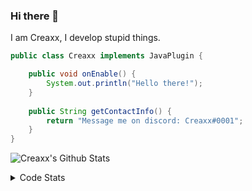 ### Hi there 👋

I am Creaxx, I develop stupid things. 

```java
public class Creaxx implements JavaPlugin {

    public void onEnable() {
        System.out.println("Hello there!");
    }
    
    public String getContactInfo() {
        return "Message me on discord: Creaxx#0001";
    }
}
```

![Creaxx's Github Stats](https://github-readme-stats.vercel.app/api?username=CreaxxOG&show_icons=true&theme=dark&count_private=true)

<details>
  <summary>Code Stats</summary>

<!--START_SECTION:waka-->
![Code Time](http://img.shields.io/badge/Code%20Time-1%2C420%20hrs%2037%20mins-blue)

![Lines of code](https://img.shields.io/badge/From%20Hello%20World%20I%27ve%20Written-734.0%20thousand%20lines%20of%20code-blue)

**🐱 My GitHub Data** 

> 📦 104.3 kB Used in GitHub's Storage 
 > 
> 🏆 2,268 Contributions in the Year 2023
 > 
> 🚫 Not Opted to Hire
 > 
> 📜 4 Public Repositories 
 > 
> 🔑 3 Private Repositories 
 > 
**I'm a Night 🦉** 

```text
🌞 Morning                425 commits         ██░░░░░░░░░░░░░░░░░░░░░░░   07.19 % 
🌆 Daytime                2516 commits        ███████████░░░░░░░░░░░░░░   42.54 % 
🌃 Evening                2845 commits        ████████████░░░░░░░░░░░░░   48.10 % 
🌙 Night                  129 commits         █░░░░░░░░░░░░░░░░░░░░░░░░   02.18 % 
```
📅 **I'm Most Productive on Saturday** 

```text
Monday                   722 commits         ███░░░░░░░░░░░░░░░░░░░░░░   12.21 % 
Tuesday                  829 commits         ████░░░░░░░░░░░░░░░░░░░░░   14.02 % 
Wednesday                882 commits         ████░░░░░░░░░░░░░░░░░░░░░   14.91 % 
Thursday                 959 commits         ████░░░░░░░░░░░░░░░░░░░░░   16.21 % 
Friday                   564 commits         ██░░░░░░░░░░░░░░░░░░░░░░░   09.54 % 
Saturday                 1006 commits        ████░░░░░░░░░░░░░░░░░░░░░   17.01 % 
Sunday                   953 commits         ████░░░░░░░░░░░░░░░░░░░░░   16.11 % 
```


📊 **This Week I Spent My Time On** 

```text
💬 Programming Languages: 
Java                     7 hrs 54 mins       ███████████████████░░░░░░   76.01 % 
Kotlin                   1 hr 32 mins        ████░░░░░░░░░░░░░░░░░░░░░   14.81 % 
XML                      49 mins             ██░░░░░░░░░░░░░░░░░░░░░░░   07.98 % 
YAML                     5 mins              ░░░░░░░░░░░░░░░░░░░░░░░░░   00.82 % 
GitIgnore file           1 min               ░░░░░░░░░░░░░░░░░░░░░░░░░   00.22 % 

🔥 Editors: 
IntelliJ                 10 hrs 24 mins      █████████████████████████   100.00 % 
```

**I Mostly Code in Java** 

```text
Java                     58 repos            ███████████████████░░░░░░   76.32 % 
Kotlin                   10 repos            ███░░░░░░░░░░░░░░░░░░░░░░   13.16 % 
CSS                      2 repos             █░░░░░░░░░░░░░░░░░░░░░░░░   02.63 % 
JavaScript               2 repos             █░░░░░░░░░░░░░░░░░░░░░░░░   02.63 % 
EJS                      1 repo              ░░░░░░░░░░░░░░░░░░░░░░░░░   01.32 % 
```




 Last Updated on 31/07/2023 12:38:21 UTC
<!--END_SECTION:waka-->
</details>
